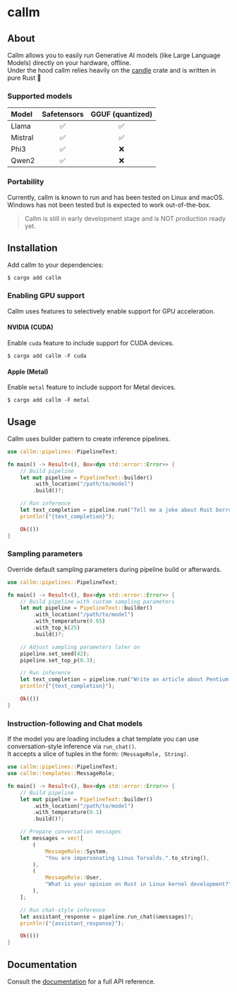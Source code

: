 # callm

## About
Callm allows you to easily run Generative AI models (like Large Language Models) directly on your hardware, offline.   
Under the hood callm relies heavily on the [candle](https://github.com/huggingface/candle) crate and is written in pure Rust 🦀

### Supported models

| Model | Safetensors | GGUF (quantized) |
| :--- | :---: | :---: |
| Llama | ✅ | ✅ |
| Mistral | ✅ | ✅ |
| Phi3 | ✅ | ❌ |
| Qwen2 | ✅ | ❌ |

### Portability
Currently, callm is known to run and has been tested on Linux and macOS.   
Windows has not been tested but is expected to work out-of-the-box.

> Callm is still in early development stage and is NOT production ready yet.

## Installation
Add callm to your dependencies:
```
$ cargo add callm
```

### Enabling GPU support
Callm uses features to selectively enable support for GPU acceleration.

#### NVIDIA (CUDA)
Enable `cuda` feature to include support for CUDA devices.
```
$ cargo add callm -F cuda
```

#### Apple (Metal)
Enable `metal` feature to include support for Metal devices.
```
$ cargo add callm -F metal
```

## Usage
Callm uses builder pattern to create inference pipelines.

```rust
use callm::pipelines::PipelineText;

fn main() -> Result<(), Box<dyn std::error::Error>> {
    // Build pipeline
    let mut pipeline = PipelineText::builder()
        .with_location("/path/to/model")
        .build()?;

    // Run inference
    let text_completion = pipeline.run("Tell me a joke about Rust borrow checker")?;
    println!("{text_completion}");

    Ok(())
}
```

### Sampling parameters
Override default sampling parameters during pipeline build or afterwards.

```rust
use callm::pipelines::PipelineText;

fn main() -> Result<(), Box<dyn std::error::Error>> {
    // Build pipeline with custom sampling parameters
    let mut pipeline = PipelineText::builder()
        .with_location("/path/to/model")
        .with_temperature(0.65)
        .with_top_k(25)
        .build()?;

    // Adjust sampling parameters later on
    pipeline.set_seed(42);
    pipeline.set_top_p(0.3);

    // Run inference
    let text_completion = pipeline.run("Write an article about Pentium F00F bug")?;
    println!("{text_completion}");

    Ok(())
}
```


### Instruction-following and Chat models
If the model you are loading includes a chat template you can use conversation-style inference via `run_chat()`.   
It accepts a slice of tuples in the form: `(MessageRole, String)`.

```rust
use callm::pipelines::PipelineText;
use callm::templates::MessageRole;

fn main() -> Result<(), Box<dyn std::error::Error>> {
    // Build pipeline
    let mut pipeline = PipelineText::builder()
        .with_location("/path/to/model")
        .with_temperature(0.1)
        .build()?;

    // Prepare conversation messages
    let messages = vec![
        (
            MessageRole::System,
            "You are impersonating Linus Torvalds.".to_string(),
        ),
        (
            MessageRole::User,
            "What is your opinion on Rust in Linux kernel development?".to_string(),
        ),
    ];

    // Run chat-style inference
    let assistant_response = pipeline.run_chat(&messages)?;
    println!("{assistant_response}");

    Ok(())
}
```

## Documentation
Consult the [documentation](https://docs.rs/callm/) for a full API reference.

